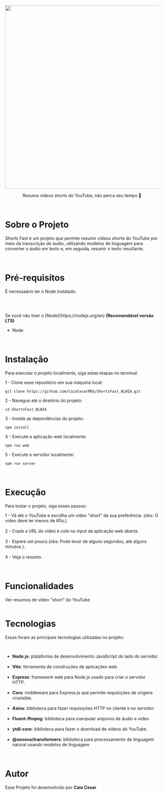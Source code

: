 <br>
<p align="center">
  
  <img src="https://github.com/CaioCesarMDS/ShortsFast_NLWIA/assets/144278631/959dba97-e99b-49ca-9068-e10dae2605f4" width="600">
</p>

<p align="center">
  Resuma videos shorts do YouTube, não perca seu tempo 🚀
</p>

<br>
<h1>Sobre o Projeto</h1>

<p>Shorts Fast é um projeto que permite resumir vídeos shorts do YouTube por meio da transcrição de áudio,
utilizando modelos de linguagem para converter o áudio em texto e, em seguida, resumir o texto resultante.</p>
<br>

<h1>Pré-requisitos</h1>
<p>É necessaário ter o Node instalado.</p><br><br>
<p>
Se você não tiver o [Node](https://nodejs.org/en) <strong>(Recomendável versão LTS)</strong>
</p>

<ul>
    <li>Node</li>
</ul>

<br>

<h1>Instalação</h1>
<p>Para executar o projeto localmente, siga estas etapas no terminal:</p>

1 - Clone esse repositório em sua máquina local:

```
git clone https://github.com/CaioCesarMDS/ShortsFast_NLWIA.git
```

2 - Navegue até o diretório do projeto:

```
cd ShortsFast_NLWIA
```

3 - Instale as dependências do projeto:

```
npm install
```

4 - Execute a aplicação web localmente:

```
npm run web
```

5 - Execute o servidor localmente:

```
npm run server
```

<br>

<h1>Execução</h1>
<p>Para testar o projeto, siga esses passos:</p>

1 - Vá até o YouTube e escolha um video "short" da sua preferência. (obs: O vídeo deve ter menos de 60s.).
<br>
<br>
2 - Copie a URL do vídeo e cole no input da aplicação web aberta.
<br>
<br>
3 - Espere um pouco.(obs: Pode levar de alguns segundos, até alguns minutos.).
<br>
<br>
4 - Veja o resumo.

<br>

<h1>Funcionalidades</h1>
<p>Ver resumos de vídeo "short" do YouTube</p>

<img src="">

<br>

<h1>Tecnologias</h1>
<p>Essas foram as principais tecnologias utilizadas no projeto:</p>

 <br>

<ul>
    <li><strong>Node.js</strong>: plataforma de desenvolvimento JavaScript do lado do servidor.</li>
    <br>
    <li><strong>Vite</strong>: ferramenta de construções de aplicações web.</li>
    <br>
    <li><strong>Express</strong>: framework web para Node.js usado para criar o servidor HTTP.</li>
    <br>
    <li><strong>Cors</strong>: middleware para Express.js que permite requisições de origens cruzadas.</li>
    <br>
    <li><strong>Axios</strong>: biblioteca para fazer requisições HTTP no cliente e no servidor.</li>
    <br>
    <li><strong>Fluent-ffmpeg</strong>: biblioteca para manipular arquivos de áudio e vídeo</li>
    <br>
    <li><strong>ytdl-core</strong>: biblioteca para fazer o download de vídeos do YouTube.</li>
    <br>
    <li><strong>@xenova/transformers</strong>: biblioteca para processamento de linguagem natural usando modelos de linguagem</li>
</ul>

<br>

<h1>Autor</h1>
<p>Esse Projeto foi desenvolvido por <strong>Caio Cesar</strong></p>
<br>

